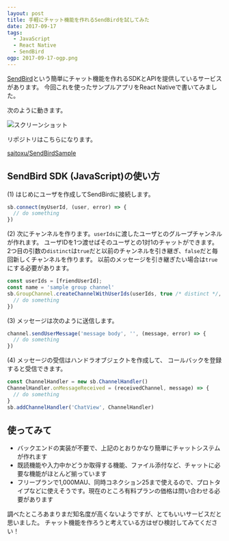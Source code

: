```yaml
---
layout: post
title: 手軽にチャット機能を作れるSendBirdを試してみた
date: 2017-09-17
tags:
  - JavaScript
  - React Native
  - SendBird
ogp: 2017-09-17-ogp.png
---
```


[SendBird](https://sendbird.com/)という簡単にチャット機能を作れるSDKとAPIを提供しているサービスがあります。
今回これを使ったサンプルアプリをReact Nativeで書いてみました。

次のように動きます。

![スクリーンショット](/images/2017-09-17-screenshot.gif)

リポジトリはこちらになります。

[saitoxu/SendBirdSample](https://github.com/saitoxu/SendBirdSample)

## **SendBird SDK (JavaScript)の使い方**

(1) はじめにユーザを作成してSendBirdに接続します。

```js
sb.connect(myUserId, (user, error) => {
  // do something
})
```

(2) 次にチャンネルを作ります。`userIds`に渡したユーザとのグループチャンネルが作れます。
ユーザIDを1つ渡せばそのユーザとの1対1のチャットができます。
2つ目の引数の`distinct`は`true`だと以前のチャンネルを引き継ぎ、`false`だと毎回新しくチャンネルを作ります。
以前のメッセージを引き継ぎたい場合は`true`にする必要があります。

```js
const userIds = [friendUserId];
const name = 'sample group channel'
sb.GroupChannel.createChannelWithUserIds(userIds, true /* distinct */, name, null, '', (channel, error) => {
  // do something
})
```

(3) メッセージは次のように送信します。

```js
channel.sendUserMessage('message body', '', (message, error) => {
  // do something
})
```

(4) メッセージの受信はハンドラオブジェクトを作成して、
コールバックを登録すると受信できます。

```js
const ChannelHandler = new sb.ChannelHandler()
ChannelHandler.onMessageReceived = (receivedChannel, message) => {
  // do something
}
sb.addChannelHandler('ChatView', ChannelHandler)
```

## **使ってみて**

* バックエンドの実装が不要で、上記のとおりかなり簡単にチャットシステムが作れます
* 既読機能や入力中かどうか取得する機能、ファイル添付など、チャットに必要な機能がほとんど揃っています
* フリープランで1,000MAU、同時コネクション25まで使えるので、プロトタイプなどに使えそうです。現在のところ有料プランの価格は問い合わせる必要があります

調べたところあまりまだ知名度が高くないようですが、とてもいいサービスだと思いました。
チャット機能を作ろうと考えている方はぜひ検討してみてください！
